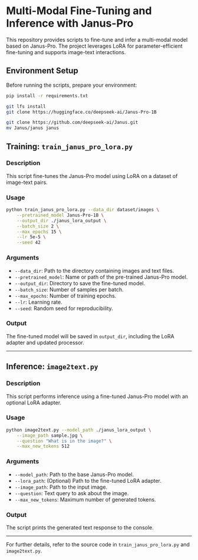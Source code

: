 # Multi-Modal Fine-Tuning and Inference with Janus-Pro

This repository provides scripts to fine-tune and infer a multi-modal model based on Janus-Pro. The project leverages LoRA for parameter-efficient fine-tuning and supports image-text interactions.

## Environment Setup

Before running the scripts, prepare your environment:

```bash
pip install -r requirements.txt

git lfs install
git clone https://huggingface.co/deepseek-ai/Janus-Pro-1B

git clone https://github.com/deepseek-ai/Janus.git
mv Janus/janus janus
```

## Training: `train_janus_pro_lora.py`

### Description
This script fine-tunes the Janus-Pro model using LoRA on a dataset of image-text pairs.

### Usage

```bash
python train_janus_pro_lora.py --data_dir dataset/images \
    --pretrained_model Janus-Pro-1B \
    --output_dir ./janus_lora_output \
    --batch_size 2 \
    --max_epochs 15 \
    --lr 5e-5 \
    --seed 42
```

### Arguments
- `--data_dir`: Path to the directory containing images and text files.
- `--pretrained_model`: Name or path of the pre-trained Janus-Pro model.
- `--output_dir`: Directory to save the fine-tuned model.
- `--batch_size`: Number of samples per batch.
- `--max_epochs`: Number of training epochs.
- `--lr`: Learning rate.
- `--seed`: Random seed for reproducibility.

### Output
The fine-tuned model will be saved in `output_dir`, including the LoRA adapter and updated processor.

---

## Inference: `image2text.py`

### Description
This script performs inference using a fine-tuned Janus-Pro model with an optional LoRA adapter.

### Usage

```bash
python image2text.py --model_path ./janus_lora_output \
    --image_path sample.jpg \
    --question "What is in the image?" \
    --max_new_tokens 512
```

### Arguments
- `--model_path`: Path to the base Janus-Pro model.
- `--lora_path`: (Optional) Path to the fine-tuned LoRA adapter.
- `--image_path`: Path to the input image.
- `--question`: Text query to ask about the image.
- `--max_new_tokens`: Maximum number of generated tokens.

### Output
The script prints the generated text response to the console.

---

For further details, refer to the source code in `train_janus_pro_lora.py` and `image2text.py`.
